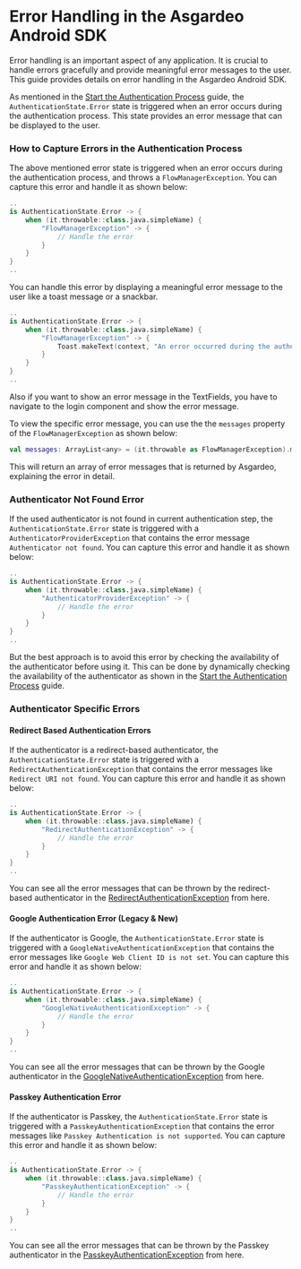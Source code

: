 <!--
 * Copyright (c) 2024, WSO2 LLC. (https://www.wso2.com).
 *
 * WSO2 LLC. licenses this file to you under the Apache License,
 * Version 2.0 (the "License"); you may not use this file except
 * in compliance with the License.
 * You may obtain a copy of the License at
 *
 *     http://www.apache.org/licenses/LICENSE-2.0
 *
 * Unless required by applicable law or agreed to in writing,
 * software distributed under the License is distributed on an
 * "AS IS" BASIS, WITHOUT WARRANTIES OR CONDITIONS OF ANY
 * KIND, either express or implied. See the License for the
 * specific language governing permissions and limitations
 * under the License.
-->

# Error Handling in the Asgardeo Android SDK

Error handling is an important aspect of any application. It is crucial to handle errors gracefully and provide meaningful error messages to the user. This guide provides details on error handling in the Asgardeo Android SDK.

As mentioned in the [Start the Authentication Process](./start.md) guide, the `AuthenticationState.Error` state is triggered when an error occurs during the authentication process. This state provides an error message that can be displayed to the user.

### How to Capture Errors in the Authentication Process
The above mentioned error state is triggered when an error occurs during the authentication process, and throws a `FlowManagerException`. You can capture this error and handle it as shown below:

```kotlin
..
is AuthenticationState.Error -> {
    when (it.throwable::class.java.simpleName) {
        "FlowManagerException" -> {
            // Handle the error
        }
    }
}
..
```

You can handle this error by displaying a meaningful error message to the user like a toast message or a snackbar.

```kotlin
..
is AuthenticationState.Error -> {
    when (it.throwable::class.java.simpleName) {
        "FlowManagerException" -> {
            Toast.makeText(context, "An error occurred during the authentication process", Toast.LENGTH_SHORT).show()
        }
    }
}
..
```

Also if you want to show an error message in the TextFields, you have to navigate to the login component and show the error message.

To view the specific error message, you can use the the `messages` property of the `FlowManagerException` as shown below:

```kotlin
val messages: ArrayList<any> = (it.throwable as FlowManagerException).messages
```
This will return an array of error messages that is returned by Asgardeo, explaining the error in detail.

### Authenticator Not Found Error

If the used authenticator is not found in current authentication step, the `AuthenticationState.Error` state is triggered with a `AuthenticatorProviderException` that contains the error message `Authenticator not found`. You can capture this error and handle it as shown below:

```kotlin
..
is AuthenticationState.Error -> {
    when (it.throwable::class.java.simpleName) {
        "AuthenticatorProviderException" -> {
            // Handle the error
        }
    }
}
..
```

But the best approach is to avoid this error by checking the availability of the authenticator before using it. This can be done by dynamically checking the availability of the authenticator as shown in the [Start the Authentication Process](./start.md) guide.

### Authenticator Specific Errors

#### Redirect Based Authentication Errors

If the authenticator is a redirect-based authenticator, the `AuthenticationState.Error` state is triggered with a `RedirectAuthenticationException` that contains the error messages like `Redirect URI not found`. You can capture this error and handle it as shown below:

```kotlin
..
is AuthenticationState.Error -> {
    when (it.throwable::class.java.simpleName) {
        "RedirectAuthenticationException" -> {
            // Handle the error
        }
    }
}
..
```

You can see all the error messages that can be thrown by the redirect-based authenticator in the <a href="/mobile-ui-sdks/android/api/core-auth-direct/io.asgardeo.android.core_auth_direct.models.exceptions/-redirect-authentication-exception/-companion/index.html" target="_blank">RedirectAuthenticationException</a> from here.

#### Google Authentication Error (Legacy & New)

If the authenticator is Google, the `AuthenticationState.Error` state is triggered with a `GoogleNativeAuthenticationException` that contains the error messages like `Google Web Client ID is not set`. You can capture this error and handle it as shown below:

```kotlin
..
is AuthenticationState.Error -> {
    when (it.throwable::class.java.simpleName) {
        "GoogleNativeAuthenticationException" -> {
            // Handle the error
        }
    }
}
..
```

You can see all the error messages that can be thrown by the Google authenticator in the <a href="/mobile-ui-sdks/android/api/core-auth-direct/io.asgardeo.android.core_auth_direct.models.exceptions/-google-native-authentication-exception/-companion/index.html" target="_blank">GoogleNativeAuthenticationException</a> from here.

#### Passkey Authentication Error

If the authenticator is Passkey, the `AuthenticationState.Error` state is triggered with a `PasskeyAuthenticationException` that contains the error messages like `Passkey Authentication is not supported`. You can capture this error and handle it as shown below:

```kotlin
..
is AuthenticationState.Error -> {
    when (it.throwable::class.java.simpleName) {
        "PasskeyAuthenticationException" -> {
            // Handle the error
        }
    }
}
..
```

You can see all the error messages that can be thrown by the Passkey authenticator in the <a href="/mobile-ui-sdks/android/api/core-auth-direct/io.asgardeo.android.core_auth_direct.models.exceptions/-passkey-authentication-exception/-companion/index.html" target="_blank">PasskeyAuthenticationException</a> from here.
